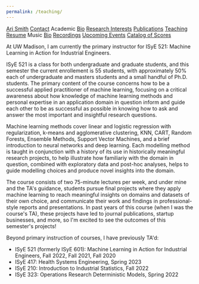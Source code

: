 ```yaml
---
permalink: /teaching/
---
```


<div class="sidenav">
  <a href="../">Ari Smith</a>
  <a href="../contact">Contact</a>
  <atitle>Academic</atitle>
  <a href="../academic-bio"><asub>Bio</asub></a>
  <a href="../research-interests"><asub>Research Interests</asub></a>
  <a href="../publications"><asub>Publications</asub></a>
  <a href="../teaching"><asub>Teaching</asub></a>
  <a href="../Ari Smith Resume as of 2022-02-11.pdf" download><asub>Resume</asub></a>
  <atitle>Music</atitle>
  <a href="../music-bio"><asub>Bio</asub></a>
  <a href="../recordings"><asub>Recordings</asub></a>
  <a href="../upcoming"><asub>Upcoming Events</asub></a>
  <a href="../catalog-of-works"><asub>Catalog of Scores</asub></a>
</div>

At UW Madison, I am currently the primary instructor for ISyE 521: Machine Learning in Action for Industrial Engineers.

ISyE 521 is a class for both undergraduate and graduate students, and this semester the current enrollement is 55 students, with approximately 50\% each of undergraduate and masters students and a small handful of Ph.D. students. The primary content of the course concerns how to be a successful applied practitioner of machine learning, focusing on a critical awareness about how knowledge of machine learning methods and personal expertise in an application domain in question inform and guide each other to be as successful as possible in knowing how to ask and answer the most important and insightful research questions.

Machine learning methods cover linear and logistic regression with regularization, k-means and agglomerative clustering, KNN, CART, Random Forests, Ensemble Methods, Support Vector Machines, and a brief introduction to neural networks and deep learning. Each modelling method is taught in conjunction with a history of its use in historically meaningful research projects, to help illustrate how familiariy with the domain in question, combined with exploratory data and post-hoc analyses, helps to guide modelling choices and produce novel insights into the domain.

The course consists of two 75-minute lectures per week, and under mine and the TA's guidance, students pursue final projects where they apply machine learning to reach meaningful insights on domains and datasets of their own choice, and communicate their work and findings in professional-style reports and presentations. In past years of this course (when I was the course's TA), these projects have led to journal publications, startup businesses, and more, so I'm excited to see the outcomes of this semester's projects!

Beyond primary instruction of courses, I have previously TA'd:

- ISyE 521 (formerly ISyE 601): Machine Learning in Action for Industrial Engineers, Fall 2022, Fall 2021, Fall 2020
- ISyE 417: Health Systems Engineering, Spring 2023
- ISyE 210: Introduction to Industrial Statistics, Fall 2022
- ISyE 323: Operations Research Deterministic Models, Spring 2022
